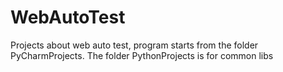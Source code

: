 # WebAutoTest
Projects about web auto test, program starts from the folder PyCharmProjects. The folder PythonProjects is for common libs
